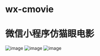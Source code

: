 # wx-cmovie
微信小程序仿猫眼电影
===
![image](http://github.com/wx-cmovie/pc/movielist.png)
![image](http://github.com/wx-cmovie/pc/moviedetail.png)
![image](http://github.com/wx-cmovie/pc/cinemalist.png)
